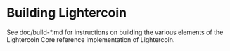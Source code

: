 Building Lightercoin
================

See doc/build-*.md for instructions on building the various
elements of the Lightercoin Core reference implementation of Lightercoin.
